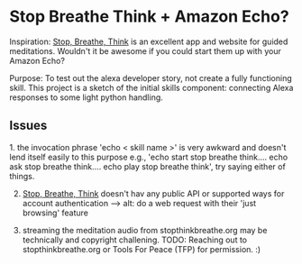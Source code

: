 <h1>Stop Breathe Think + Amazon Echo?</h1>

Inspiration: <a href="http://stopbreathethink.org">Stop, Breathe, Think</a> is an excellent app and website for guided meditations. Wouldn't it be awesome if you could start them up 
with your Amazon Echo?

Purpose: To test out the alexa developer story, not create a fully functioning skill.
This project is a sketch of the initial skills component: connecting Alexa responses to some light python handling.

<h2>Issues</h2>
1. the invocation phrase 'echo <start | ask | play | use > < skill name >' is very awkward and doesn't lend itself easily to this purpose
e.g., 'echo start stop breathe think.... echo ask stop breathe think.... echo play stop breathe think', try saying either of things.

2. <a href="http://stopbreathethink.org">Stop, Breathe, Think</a> doesn't hav any public API or supported ways for account authentication --> alt: do a web request with their 'just browsing' feature

3. streaming the meditation audio from stopthinkbreathe.org may be technically and copyright challening.
TODO: Reaching out to stopthinkbreathe.org or Tools For Peace (TFP) for permission. :)

